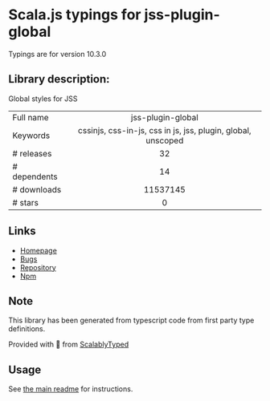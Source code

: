 
# Scala.js typings for jss-plugin-global

Typings are for version 10.3.0

## Library description:
Global styles for JSS

|                    |                 |
| ------------------ | :-------------: |
| Full name          | jss-plugin-global |
| Keywords           | cssinjs, css-in-js, css in js, jss, plugin, global, unscoped |
| # releases         | 32 |
| # dependents       | 14 |
| # downloads        | 11537145 |
| # stars            | 0 |

## Links
- [Homepage](https://github.com/cssinjs/jss#readme)
- [Bugs](https://github.com/cssinjs/jss/issues/new?title=[jss-plugin-global])
- [Repository](https://github.com/cssinjs/jss)
- [Npm](https://www.npmjs.com/package/jss-plugin-global)
    


## Note
This library has been generated from typescript code from first party type definitions.

Provided with :purple_heart: from [ScalablyTyped](https://github.com/oyvindberg/ScalablyTyped)

## Usage
See [the main readme](../../readme.md) for instructions.


